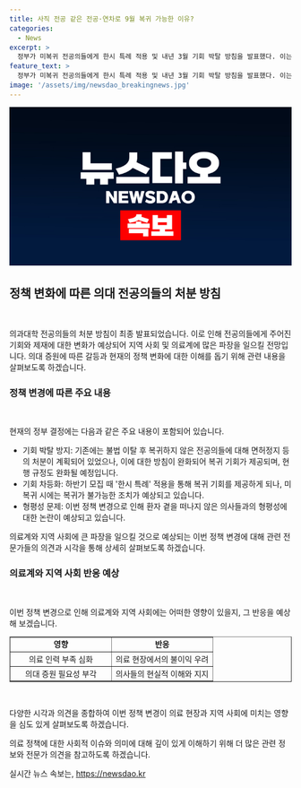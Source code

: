 ```yaml
---
title: 사직 전공 같은 전공·연차로 9월 복귀 가능한 이유?
categories:
  - News
excerpt: >
  정부가 미복귀 전공의들에게 한시 특례 적용 및 내년 3월 기회 박탈 방침을 발표했다. 이는 전공의들의 반발을 일으키며 형평성과 원칙 논란을 불러일으킬 것으로 예상된다. 정부는 복귀를 유도하고자 하지만, 전공의 이탈을 불법으로 규정한 원칙을 무너뜨리고 있다는 지적이 나온다. 또한, 전공의들의 집단행동으로 인해 정부의 명령을 부정적으로 처리하는 것으로 인해 공정성 논란이 높아지고 있다. 합리적인 결정에 대한 논의가 더해질 전망이다.
feature_text: >
  정부가 미복귀 전공의들에게 한시 특례 적용 및 내년 3월 기회 박탈 방침을 발표했다. 이는 전공의들의 반발을 일으키며 형평성과 원칙 논란을 불러일으킬 것으로 예상된다. 정부는 복귀를 유도하고자 하지만, 전공의 이탈을 불법으로 규정한 원칙을 무너뜨리고 있다는 지적이 나온다. 또한, 전공의들의 집단행동으로 인해 정부의 명령을 부정적으로 처리하는 것으로 인해 공정성 논란이 높아지고 있다. 합리적인 결정에 대한 논의가 더해질 전망이다.
image: '/assets/img/newsdao_breakingnews.jpg'
---
```


<p><img src="/assets/img/newsdao_breakingnews.jpg" alt="koreaapp 속보" /></p>

<h2 data-ke-size="size26">정책 변화에 따른 의대 전공의들의 처분 방침</h2>

<p data-ke-size="size16">&nbsp;</p>

<p>의과대학 전공의들의 처분 방침이 최종 발표되었습니다. 이로 인해 전공의들에게 주어진 기회와 제재에 대한 변화가 예상되어 지역 사회 및 의료계에 많은 파장을 일으킬 전망입니다. 의대 증원에 따른 갈등과 현재의 정책 변화에 대한 이해를 돕기 위해 관련 내용을 살펴보도록 하겠습니다.</p>

<h3 data-ke-size="size24">정책 변경에 따른 주요 내용</h3>

<p data-ke-size="size16">&nbsp;</p>

<p>현재의 정부 결정에는 다음과 같은 주요 내용이 포함되어 있습니다.</p>

<ul>
<li>기회 박탈 방지: 기존에는 불법 이탈 후 복귀하지 않은 전공의들에 대해 면허정지 등의 처분이 계획되어 있었으나, 이에 대한 방침이 완화되어 복귀 기회가 제공되며, 현행 규정도 완화될 예정입니다.</li>
<li>기회 차등화: 하반기 모집 때 '한시 특례' 적용을 통해 복귀 기회를 제공하게 되나, 미복귀 시에는 복귀가 불가능한 조치가 예상되고 있습니다.</li>
<li>형평성 문제: 이번 정책 변경으로 인해 환자 곁을 떠나지 않은 의사들과의 형평성에 대한 논란이 예상되고 있습니다.</li>
</ul>

<p>의료계와 지역 사회에 큰 파장을 일으킬 것으로 예상되는 이번 정책 변경에 대해 관련 전문가들의 의견과 시각을 통해 상세히 살펴보도록 하겠습니다. </p>

<h3 data-ke-size="size24">의료계와 지역 사회 반응 예상</h3>

<p data-ke-size="size16">&nbsp;</p>

<p>이번 정책 변경으로 인해 의료계와 지역 사회에는 어떠한 영향이 있을지, 그 반응을 예상해 보겠습니다.</p>

<table style="width: 100%;" border="1">
<tbody>
<tr>
<td style="text-align: center; width: 50%; height: 17px;"><b>영향</b></td>
<td style="text-align: center; width: 50%; height: 17px;"><b>반응</b></td>
</tr>
<tr>
<td style="text-align: center; height: 17px;">의료 인력 부족 심화</td>
<td style="text-align: center; height: 17px;">의료 현장에서의 불이익 우려</td>
</tr>
<tr>
<td style="text-align: center; height: 17px;">의대 증원 필요성 부각</td>
<td style="text-align: center; height: 17px;">의사들의 현실적 이해와 지지</td>
</tr>
</tbody>
</table>

<p data-ke-size="size16">&nbsp;</p>

<p>다양한 시각과 의견을 종합하여 이번 정책 변경이 의료 현장과 지역 사회에 미치는 영향을 심도 있게 살펴보도록 하겠습니다. </p>

<p>의료 정책에 대한 사회적 이슈와 의미에 대해 깊이 있게 이해하기 위해 더 많은 관련 정보와 전문가 의견을 참고하도록 하겠습니다.</p>
실시간 뉴스 속보는, <a href="https://newsdao.kr" rel="dofollow">https://newsdao.kr</a>


